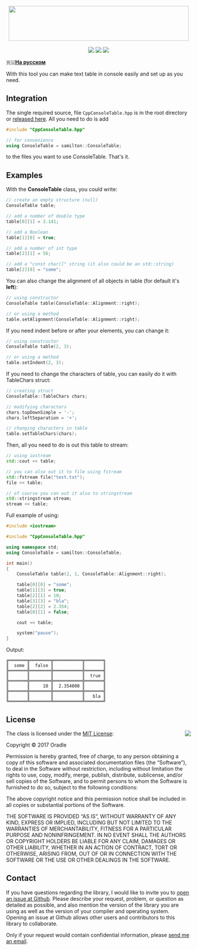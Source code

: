 <p align="center">
<img src="https://lh3.googleusercontent.com/QLx9TsSHq9v7E67EZXvrImzdo7s9_3572ikFL5Q35-eIuLG2RthAI4JyGobylI4J3L_NhNesi4LVfUhMCHvd6RLh5f3998g4EDZzyh5Mq99JNBhUGf7DKXGGQ1tfk588VectgFbhqkVqwNAtV1hGjM8JS-p3AHDYA69zNMKRMA_fpfHoAaqjSu7Ai4pTTavSvYIjY3dkfmYredSsO82xXBxtLmHKHzVgUpj2ghXQzojh7HVSVhh3t5IPNumW3fgkoagum_XVNIuf6PFlZvN4bt4ce7jmrOftdPMqeyg2VqaaJ9mQ2UiHoALszH7I37SujHKQtMM-pRI006_Zhtz0lR_iWiZAJeaYROa_OeEXRFg9zv9iHCnAenNZKgTQsFhoH9XD9ssQrGoNh6jCwP8qWo-Hpws1bvCPfsFSd9gV7nyHGEuZKP2FxjbUHG7OCFmB9nIDtP5vhfHpelAaCOGHsH3BEOZdRNcp_KEYeJQVvhi3A6ptueKeyT6lAvp-QjXRXT2OuimZMh_wBPi6h4XAilUkdsHPqqFvvQHtwtJxD7TULEbEfAEpoHoX8TqNAjalQu2LYFpZOgO0NFPYQwXb7oS7fDdVXrPJgIYRonPhhCZvLwLvCUI3O64pVZzWZHO4M5Iu1jJfYRJwTxvOXC12qjQ9kQ=w832-h161-no" width="491" height="95">
<br><br>
<a href="https://opensource.org/licenses/MIT" alt="License">
	<img src="https://img.shields.io/github/license/Oradle/CppConsoleTable.svg" /></a>
<a href="https://github.com/Oradle/CppConsoleTable/issues" alt="Open issues">
        <img src="https://img.shields.io/github/issues/Oradle/CppConsoleTable.svg" /></a>
<a href="https://github.com/Oradle/CppConsoleTable/releases/latest" alt="Latest release">
        <img src="https://img.shields.io/github/release/Oradle/CppConsoleTable.svg" /></a>
</p>

:ru:[**На русском**](https://github.com/Oradle/CppConsoleTable/blob/master/README_RU.md)

With this tool you can make text table in console easily and set up as you need.

## Integration

The single required source, file `CppConsoleTable.hpp` is in the root directory or [released here](https://github.com/Oradle/CppConsoleTable/releases). All you need to do is add

```cpp
#include "CppConsoleTable.hpp"

// for convenience
using ConsoleTable = samilton::ConsoleTable;
```

to the files you want to use ConsoleTable. That's it.

## Examples

With the **ConsoleTable** class, you could write:

```C++
// create an empty structure (null)
ConsoleTable table;

// add a number of double type
table[0][1] = 3.141;

// add a Boolean 
table[1][0] = true;

// add a number of int type
table[2][1] = 56;

// add a "const char[]" string (it also could be an std::string)
table[2][0] = "some";
```

You can also change the alignment of all objects in table (for default it's **left**):

```C++
// using constructor
ConsoleTable table(ConsoleTable::Alignment::right);

// or using a method
table.setAlignment(ConsoleTable::Alignment::right);
```

If you need indent before or after your elements, you can change it:

```C++
// using constructor
ConsoleTable table(2, 3);

// or using a method
table.setIndent(2, 3);
```

If you need to change the characters of table, you can easily do it with TableChars struct:
```C++
// creating struct
ConsoleTable::TableChars chars;

// modifying characters
chars.topDownSimple = '-';
chars.leftSeparation = '+';

// changing characters in table
table.setTableChars(chars);
```

Then, all you need to do is out this table to stream:

```C++
// using iostream
std::cout << table;

// you can also out it to file using fstream
std::fstream file("test.txt");
file << table;

// of course you can out it also to stringstream
std::stringstream stream;
stream << table;
```

Full example of using:

```C++
#include <iostream>

#include "CppConsoleTable.hpp"

using namespace std;
using ConsoleTable = samilton::ConsoleTable;

int main()
{
	ConsoleTable table(2, 1, ConsoleTable::Alignment::right);

	table[0][0] = "some";
	table[1][3] = true;
	table[2][1] = 10;
	table[3][3] = "bla";
	table[2][2] = 2.354;
	table[0][1] = false;

	cout << table;

	system("pause");
}
```
Output:
```
╔═══════╦════════╦═══════════╦═══════╗
║  some ║  false ║           ║       ║
╠═══════╬════════╬═══════════╬═══════╣
║       ║        ║           ║  true ║
╠═══════╬════════╬═══════════╬═══════╣
║       ║     10 ║  2.354000 ║       ║
╠═══════╬════════╬═══════════╬═══════╣
║       ║        ║           ║   bla ║
╚═══════╩════════╩═══════════╩═══════╝
```

## License

<img align="right" src="http://opensource.org/trademarks/opensource/OSI-Approved-License-100x137.png">

The class is licensed under the [MIT License](http://opensource.org/licenses/MIT):

Copyright &copy; 2017 Oradle

Permission is hereby granted, free of charge, to any person obtaining a copy of this software and associated documentation files (the “Software”), to deal in the Software without restriction, including without limitation the rights to use, copy, modify, merge, publish, distribute, sublicense, and/or sell copies of the Software, and to permit persons to whom the Software is furnished to do so, subject to the following conditions:

The above copyright notice and this permission notice shall be included in all copies or substantial portions of the Software.

THE SOFTWARE IS PROVIDED “AS IS”, WITHOUT WARRANTY OF ANY KIND, EXPRESS OR IMPLIED, INCLUDING BUT NOT LIMITED TO THE WARRANTIES OF MERCHANTABILITY, FITNESS FOR A PARTICULAR PURPOSE AND NONINFRINGEMENT. IN NO EVENT SHALL THE AUTHORS OR COPYRIGHT HOLDERS BE LIABLE FOR ANY CLAIM, DAMAGES OR OTHER LIABILITY, WHETHER IN AN ACTION OF CONTRACT, TORT OR OTHERWISE, ARISING FROM, OUT OF OR IN CONNECTION WITH THE SOFTWARE OR THE USE OR OTHER DEALINGS IN THE SOFTWARE.

## Contact

If you have questions regarding the library, I would like to invite you to [open an issue at Github](https://github.com/Oradle/CppConsoleTable/issues/new). Please describe your request, problem, or question as detailed as possible, and also mention the version of the library you are using as well as the version of your compiler and operating system. Opening an issue at Github allows other users and contributors to this library to collaborate.

Only if your request would contain confidential information, please [send me an email](mailto:d.bogdan99@gmail.com).
